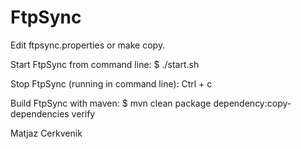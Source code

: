 FtpSync
=======

Edit ftpsync.properties or make copy.

Start FtpSync from command line: $ ./start.sh <properties>

Stop FtpSync (running in command line): Ctrl + c

Build FtpSync with maven: $ mvn clean package dependency:copy-dependencies verify


Matjaz Cerkvenik